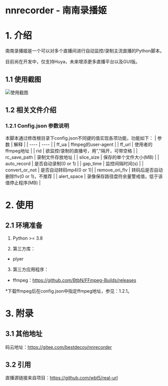 # nnrecorder - 南南录播姬 

# 1. 介绍
南南录播姬是一个可以对多个直播间进行自动监控/录制主流直播的Python脚本。

目前尚在开发中，仅支持Huya，未来增添更多直播平台以及GUI版。

## 1.1 使用截图
![使用截图](https://pic.rmb.bdstatic.com/bjh/a25876aa592316a6c981961c6511b2ae.png)
## 1.2 相关文件介绍
### 1.2.1 Config.json 参数说明
本脚本通过修改根目录下config.json不同键的值实现各项功能，功能如下：
|  参数   | 解释  |
|  ----  | ----  |
| ff_ua  | ffmpeg的user-agent |
| ff_url  | 使用者的ffmpeg地址 |
| rid  | 欲监控/录制的直播号，用","隔开，可带空格 |
| rc_save_path  | 录制文件存放地址 |
| slice_size  | 保存的单个文件大小(MB) |
| auto_record  | 是否自动录制(0 or 1) |
| gap_time  | 监控间隔时间(s) |
| convert_or_not  | 是否自动转码mp4(0 or 1)|
| remove_ori_flv  | 转码后是否自动删除flv(0 or 1)，不推荐 |
| alert_space  | 录像保存路径盘符余量警戒值，低于该值停止程序(MB) |
# 2. 使用
## 2.1 环境准备
1. Python >= 3.8

2. 第三方库：

* plyer

3. 第三方应用程序：

* ffmpeg：https://github.com/BtbN/FFmpeg-Builds/releases

*下载ffmpeg后在config.json中指定ffmpeg地址，参见：1.2.1。
# 3. 附录
## 3.1 其他地址
码云地址：https://gitee.com/bestdecoy/nnrecorder
## 3.2 引用
直播源链接来自项目：https://github.com/wbt5/real-url
